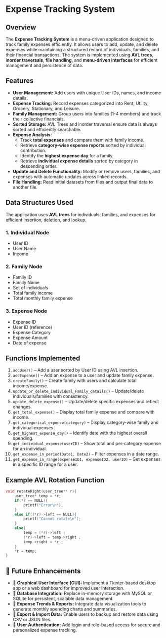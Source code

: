 # Expense Tracking System

## Overview

The **Expense Tracking System** is a menu-driven application designed to track family expenses efficiently. It allows users to add, update, and delete expenses while maintaining a structured record of individuals, families, and their financial transactions. The system is implemented using **AVL trees**, **inorder traversals**, **file handling**, and **menu-driven interfaces** for efficient management and persistence of data.

## Features

- **User Management:** Add users with unique User IDs, names, and income details.
- **Expense Tracking:** Record expenses categorized into Rent, Utility, Grocery, Stationary, and Leisure.
- **Family Management:** Group users into families (1-4 members) and track their collective financials.
- **Sorted Storage:** AVL Trees and inorder traversal ensure data is always sorted and efficiently searchable.
- **Expense Analysis:**
  - Track **total expenses** and compare them with family income.
  - Retrieve **category-wise expense reports** sorted by individual contribution.
  - Identify the **highest expense day** for a family.
  - Retrieve **individual expense details** sorted by category in descending order.
- **Update and Delete Functionality:** Modify or remove users, families, and expenses with automatic updates across linked records.
- **File Handling:** Read initial datasets from files and output final data to another file.

## Data Structures Used

The application uses **AVL trees** for individuals, families, and expenses for efficient insertion, deletion, and lookup.

### 1. Individual Node
- User ID
- User Name
- Income

### 2. Family Node
- Family ID
- Family Name
- Set of individuals
- Total family income
- Total monthly family expense

### 3. Expense Node
- Expense ID
- User ID (reference)
- Expense Category
- Expense Amount
- Date of expense

## Functions Implemented

1. `addUser()` – Add a user sorted by User ID using AVL insertion.
2. `addExpense()` – Add an expense to a user and update family expense.
3. `createFamily()` – Create family with users and calculate total income/expense.
4. `update_or_delete_individual_Family_details()` – Update/delete individuals/families with consistency.
5. `update_delete_expense()` – Update/delete specific expenses and reflect changes.
6. `get_total_expense()` – Display total family expense and compare with income.
7. `get_categorical_expense(category)` – Display category-wise family and individual expenses.
8. `get_highest_expense_day()` – Identify date with the highest overall spending.
9. `get_individual_expense(userID)` – Show total and per-category expense for an individual.
10. `get_expense_in_period(Date1, Date2)` – Filter expenses in a date range.
11. `get_expense_in_range(expenseID1, expenseID2, userID)` – Get expenses in a specific ID range for a user.

## Example AVL Rotation Function

```c
void rotateRight(user_tree** r){
    user_tree* temp = *r;
    if(*r == NULL){
        printf("Error\n");
    }
    else if((*r)->left == NULL){
        printf("Cannot rotate\n");
    }
    else{
        temp = (*r)->left ;
        (*r)->left = temp->right ;
        temp->right = *r ;
    }
    *r = temp;
}
```
## 🚀 Future Enhancements

- 🔹 **Graphical User Interface (GUI):** Implement a Tkinter-based desktop app or a web dashboard for improved user interaction.
- 🔹 **Database Integration:** Replace in-memory storage with MySQL or SQLite for persistent, scalable data management.
- 🔹 **Expense Trends & Reports:** Integrate data visualization tools to generate monthly spending charts and summaries.
- 🔹 **Export & Import Data:** Enable users to backup and restore data using CSV or JSON files.
- 🔹 **User Authentication:** Add login and role-based access for secure and personalized expense tracking.



